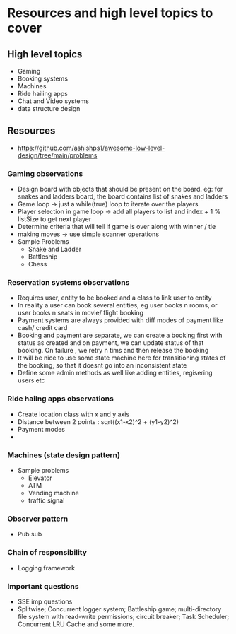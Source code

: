# Resources and high level topics to cover


## High level topics
- Gaming
- Booking systems
- Machines
- Ride hailing apps
- Chat and Video systems
- data structure design

 ## Resources
 - https://github.com/ashishps1/awesome-low-level-design/tree/main/problems


 ### Gaming observations
 - Design board with objects that should be present on the board. eg: for snakes and ladders board, the board contains list of snakes and ladders
 - Game loop -> just a while(true) loop to iterate over the players
 - Player selection in game loop -> add all players to list and index + 1 % listSize to get  next player
 - Determine criteria that will tell if game is over along with winner / tie
 - making moves -> use simple scanner operations
 - Sample Problems
   - Snake and Ladder
   - Battleship
   - Chess

### Reservation systems observations
- Requires user, entity to be booked and a class to link user to entity
- In reality a user can book several entities, eg user books n rooms, or user books n seats in movie/ flight booking
- Payment systems are always provided with diff modes of payment like cash/ credit card
- Booking and payment are separate, we can create a booking first with status as created and on payment, we can update status of that booking. On failure , we retry n tims and then release the booking
- It will be nice to use some state machine here for transitioning states of the booking, so that it doesnt go into an inconsistent state
- Define some admin methods as well like adding entities, regisering users etc


### Ride hailng apps observations
- Create location class with x and y axis
- Distance between 2 points : sqrt((x1-x2)^2 + (y1-y2)^2)
- Payment modes
- 


### Machines (state design pattern)
- Sample problems
  - Elevator
  - ATM
  - Vending machine
  - traffic signal
 
### Observer pattern
- Pub sub

### Chain of responsibility
- Logging framework

  

### Important questions
- SSE imp questions
- Splitwise; Concurrent logger system; Battleship game; multi-directory file system with read-write permissions; circuit breaker; Task Scheduler; Concurrent LRU Cache and some more.
